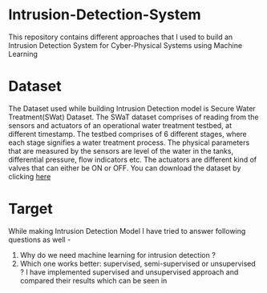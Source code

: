 # Intrusion-Detection-System
This repository contains different approaches that I used to build an Intrusion Detection System for Cyber-Physical Systems using Machine Learning

# Dataset
The Dataset used while building Intrusion Detection model is Secure Water Treatment(SWat) Dataset. The SWaT dataset comprises of reading from the sensors and actuators of an operational water treatment testbed, at different timestamp. The testbed comprises of 6 different stages, where each stage signifies a water treatment process. The physical parameters that are measured by the sensors are level of the water in the tanks, differential pressure, flow indicators etc. The actuators are different kind of valves that can either be ON or OFF.
You can download the dataset by clicking [here](https://drive.google.com/file/d/18PYd2fjukQtHXRwo25ShJJ1Bak5ijqSS/view?usp=sharing)	

# Target
While making Intrusion Detection Model I have tried to answer following questions as well - 
1. Why do we need machine learning for intrusion detection ?				
2. Which one works better: supervised, semi-supervised or unsupervised ?
I have implemented supervised and unsupervised approach and compared their results which can be seen in
